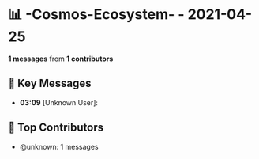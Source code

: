 # 📊 -Cosmos-Ecosystem- - 2021-04-25
**1 messages** from **1 contributors**

## 💬 Key Messages
- **03:09** [Unknown User]: 

## 👥 Top Contributors
- @unknown: 1 messages